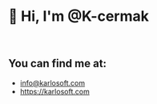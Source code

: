 # 👋 Hi, I'm @K-cermak
<br>

## You can find me at:
  - info@karlosoft.com
  - https://karlosoft.com
